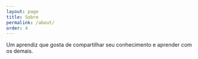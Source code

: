 ```yaml
---
layout: page
title: Sobre
permalink: /about/
order: 4
---
```


Um aprendiz que gosta de compartilhar seu conhecimento e aprender com os demais.
